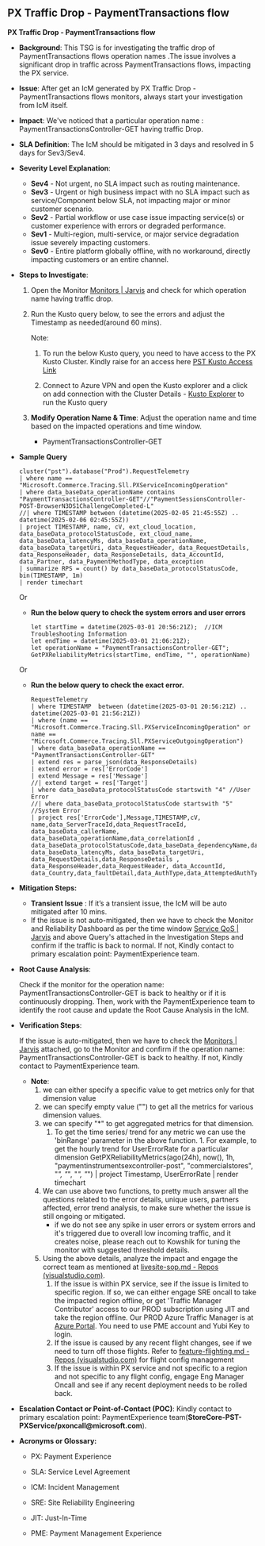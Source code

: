 ## PX Traffic Drop - PaymentTransactions flow
__PX Traffic Drop - PaymentTransactions flow__

* __Background__: This TSG is for investigating the traffic drop of PaymentTransactions flows operation names .The issue involves a significant drop in traffic across PaymentTransactions flows, impacting the PX service.

* __Issue__: After get an IcM generated by PX Traffic Drop - PaymentTransactions flows monitors, always start your investigation from IcM itself.

* __Impact__: We've noticed that a particular operation name : PaymentTransactionsController-GET having traffic Drop.

* __SLA Definition__: The IcM should be mitigated in 3 days and resolved in 5 days for Sev3/Sev4.

* __Severity Level Explanation__:
    * __Sev4__ - Not urgent, no SLA impact such as routing maintenance.
    * __Sev3__ - Urgent or high business impact with no SLA impact such as service/Component below SLA, not impacting major or minor customer scenario.
    * __Sev2__ - Partial workflow or use case issue impacting service(s) or customer experience with errors or degraded performance.
    * __Sev1__ - Multi-region, multi-service, or major service degradation issue severely impacting customers.
    * __Sev0__ - Entire platform globally offline, with no workaround, directly impacting customers or an entire channel.
    

* __Steps to Investigate__:

    1.  Open the Monitor [Monitors | Jarvis](https://portal.microsoftgeneva.com/manage/monitors-direct?activity=monitor-home&account=paymentexperience-metrics-prod) and check for which operation name having traffic drop.
    2. Run the Kusto query below, to see the errors and adjust the Timestamp as needed(around 60 mins).

        Note:
        
        1. To run the below Kusto query, you need to have access to the PX Kusto Cluster. Kindly raise for an access here [PST Kusto Access Link](https://myaccess.microsoft.com/@microsoft.onmicrosoft.com#/access-packages/7fbe9cb6-00f3-4c98-9ed0-c9ff140f0f58)

        2. Connect to Azure VPN and open the Kusto explorer and a click on add connection with the Cluster Details - [Kusto Explorer](https://pst.kusto.windows.net)  to run the Kusto query

    3. __Modify Operation Name & Time__: Adjust the operation name and time based on the impacted operations and time window.
          * PaymentTransactionsController-GET

* __Sample Query__ 
    ```
    cluster("pst").database("Prod").RequestTelemetry 
    | where name == "Microsoft.Commerce.Tracing.Sll.PXServiceIncomingOperation" 
    | where data_baseData_operationName contains "PaymentTransactionsController-GET"//"PaymentSessionsController-POST-BrowserN3DS1ChallengeCompleted-L"
    //| where TIMESTAMP between (datetime(2025-02-05 21:45:55Z) .. datetime(2025-02-06 02:45:55Z)) 
    | project TIMESTAMP, name, cV, ext_cloud_location, data_baseData_protocolStatusCode, ext_cloud_name, data_baseData_latencyMs, data_baseData_operationName, data_baseData_targetUri, data_RequestHeader, data_RequestDetails, data_ResponseHeader, data_ResponseDetails, data_AccountId, data_Partner, data_PaymentMethodType, data_exception 
    | summarize RPS = count() by data_baseData_protocolStatusCode, bin(TIMESTAMP, 1m) 
    | render timechart 
    ```

    Or
  
  *  __Run the below query to check the system errors and user errors__

      ```
      let startTime = datetime(2025-03-01 20:56:21Z);  //ICM Troubleshooting Information
      let endTime = datetime(2025-03-01 21:06:21Z);
      let operationName = "PaymentTransactionsController-GET";
      GetPXReliabilityMetrics(startTime, endTime, "", operationName)
      ```

    Or
  * __Run the below query to check the exact error.__

    ```
    RequestTelemetry
    | where TIMESTAMP  between (datetime(2025-03-01 20:56:21Z) .. datetime(2025-03-01 21:56:21Z))
    | where (name == "Microsoft.Commerce.Tracing.Sll.PXServiceIncomingOperation" or name == "Microsoft.Commerce.Tracing.Sll.PXServiceOutgoingOperation")
    | where data_baseData_operationName == "PaymentTransactionsController-GET"
    | extend res = parse_json(data_ResponseDetails)
    | extend error = res['ErrorCode']
    | extend Message = res['Message']
    //| extend target = res['Target']
    | where data_baseData_protocolStatusCode startswith "4" //User Error
    //| where data_baseData_protocolStatusCode startswith "5" //System Error
    | project res['ErrorCode'],Message,TIMESTAMP,cV, name,data_ServerTraceId,data_RequestTraceId, data_baseData_callerName,  data_baseData_operationName,data_correlationId , data_baseData_protocolStatusCode,data_baseData_dependencyName,data_baseData_dependencyOperationName, data_baseData_latencyMs, data_baseData_targetUri, data_RequestDetails,data_ResponseDetails , data_ResponseHeader,data_RequestHeader, data_AccountId,  data_Country,data_faultDetail,data_AuthType,data_AttemptedAuthType
    ```
* __Mitigation Steps:__

    * __Transient Issue__ : If it’s a transient issue, the IcM will be auto mitigated after 10 mins.
    * If the issue is not auto-mitigated, then we have to check the Monitor and Reliability Dashboard as per the time window [Service QoS | Jarvis](https://portal.microsoftgeneva.com/dashboard/paymentexperience-metrics-prod/Service%2520QoS?overrides=%5b%7b%22query%22:%22//*%5bid%3D%27OperationName%27%5d%22,%22key%22:%22value%22,%22replacement%22:%22TaxIdDescriptionsController-GET%22%7d,%7b%22query%22:%22//*%5bid%3D%27CloudLocation%27%5d%22,%22key%22:%22value%22,%22replacement%22:%22%22%7d,%7b%22query%22:%22//*%5bid%3D%27CloudRole%27%5d%22,%22key%22:%22value%22,%22replacement%22:%22%22%7d,%7b%22query%22:%22//*%5bid%3D%27RoleInstance%27%5d%22,%22key%22:%22value%22,%22replacement%22:%22%22%7d,%7b%22query%22:%22//*%5bid%3D%27CloudRoleInstance%27%5d%22,%22key%22:%22value%22,%22replacement%22:%22%22%7d,%7b%22query%22:%22//*%5bid%3D%27CallerName%27%5d%22,%22key%22:%22value%22,%22replacement%22:%22%22%7d%5d%20) and above Query's attached in the Investigation Steps and confirm if the traffic is back to normal. If not, Kindly contact to primary escalation point: PaymentExperience team.
    
* __Root Cause Analysis__:

  Check if the monitor for the operation name:  PaymentTransactionsController-GET is back to healthy or if it is continuously dropping. Then, work with the PaymentExperience team to identify the root cause and update the Root Cause Analysis in the IcM.
  
* __Verification Steps__:

  If the issue is auto-mitigated, then we have to check the [Monitors | Jarvis](https://portal.microsoftgeneva.com/manage/monitors-direct?activity=monitor-home&account=paymentexperience-metrics-prod) attached, go to the Monitor and confirm if the operation name:  PaymentTransactionsController-GET is back to healthy. If not, Kindly contact to PaymentExperience team.

    * __Note__:
        1. we can either specify a specific value to get metrics only for that dimension value 
        2. we can specify empty value ("") to get all the metrics for various dimension values. 
        3. we can specify "*" to get aggregated metrics for that dimension.
             1. To get the time series/ trend for any metric we can use the 'binRange' parameter in the above function. 1. For example, to get the hourly trend for UserErrorRate for a particular dimension GetPXReliabilityMetrics(ago(24h), now(), 1h, "paymentinstrumentsexcontroller-post", "commercialstores", "*", "*", "*", "*") | project Timestamp, UserErrorRate | render timechart 
        4. We can use above two functions, to pretty much answer all the questions related to the error details, unique users, partners affected, error trend analysis, to make sure whether the issue is still ongoing or mitigated. 
             * if we do not see any spike in user errors or system errors and it's triggered due to overall low incoming traffic, and it creates noise, please reach out to Kowshik for tuning the monitor with suggested threshold details.
        5. Using the above details, analyze the impact and engage the correct team as mentioned at [livesite-sop.md - Repos (visualstudio.com)](https://microsoft.visualstudio.com/Universal%20Store/_git/SC.CSPayments.PX?path=/private/Payments/Docs/operations/livesite-sop.md&_a=preview). 
            1. If the issue is within PX service, see if the issue is limited to specific region. If so, we can either engage SRE oncall to take the impacted region offline, or get 'Traffic Manager Contributor' access to our PROD subscription using JIT and take the region offline. Our PROD Azure Traffic Manager is at [Azure Portal](https://portal.azure.com/#@mspmecloud.onmicrosoft.com/resource/subscriptions/9b6168fd-7d68-47e1-9c71-e51828aa62c0/resourceGroups/PX-Services-PROD-TM/providers/Microsoft.Network/trafficmanagerprofiles/paymentexperience-cp/overview). You need to use PME account and Yubi Key to login. 
            2. If the issue is caused by any recent flight changes, see if we need to turn off those flights. Refer to [feature-flighting.md - Repos (visualstudio.com)](https://microsoft.visualstudio.com/Universal%20Store/_git/SC.CSPayments.PX?path=/private/Payments/Docs/operations/feature-flighting.md&_a=preview) for flight config management 
            3. If the issue is within PX service and not specific to a region and not specific to any flight config, engage Eng Manager Oncall and see if any recent deployment needs to be rolled back.
  
* __Escalation Contact or Point-of-Contact (POC)__:
Kindly contact to primary escalation point: PaymentExperience team(__StoreCore-PST-PXService/pxoncall@microsoft.com__).

* __Acronyms or Glossary:__

    * PX: Payment Experience

    * SLA: Service Level Agreement

    * ICM: Incident Management

    * SRE: Site Reliability Engineering

    * JIT: Just-In-Time
    
    * PME: Payment Management Experience
        
